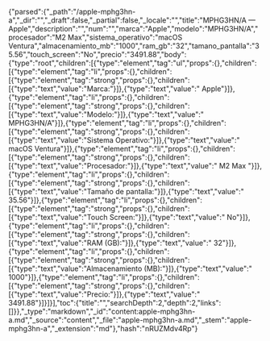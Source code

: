 {"parsed":{"_path":"/apple-mphg3hn-a","_dir":"","_draft":false,"_partial":false,"_locale":"","title":"MPHG3HN/A — Apple","description":"","num":"","marca":"Apple","modelo":"MPHG3HN/A","procesador":"M2 Max","sistema_operativo":"macOS Ventura","almacenamiento_mb":"1000","ram_gb":"32","tamano_pantalla":"35.56","touch_screen":"No","precio":"3491.88","body":{"type":"root","children":[{"type":"element","tag":"ul","props":{},"children":[{"type":"element","tag":"li","props":{},"children":[{"type":"element","tag":"strong","props":{},"children":[{"type":"text","value":"Marca:"}]},{"type":"text","value":" Apple"}]},{"type":"element","tag":"li","props":{},"children":[{"type":"element","tag":"strong","props":{},"children":[{"type":"text","value":"Modelo:"}]},{"type":"text","value":" MPHG3HN/A"}]},{"type":"element","tag":"li","props":{},"children":[{"type":"element","tag":"strong","props":{},"children":[{"type":"text","value":"Sistema Operativo:"}]},{"type":"text","value":" macOS Ventura"}]},{"type":"element","tag":"li","props":{},"children":[{"type":"element","tag":"strong","props":{},"children":[{"type":"text","value":"Procesador:"}]},{"type":"text","value":" M2 Max "}]},{"type":"element","tag":"li","props":{},"children":[{"type":"element","tag":"strong","props":{},"children":[{"type":"text","value":"Tamaño de pantalla:"}]},{"type":"text","value":" 35.56"}]},{"type":"element","tag":"li","props":{},"children":[{"type":"element","tag":"strong","props":{},"children":[{"type":"text","value":"Touch Screen:"}]},{"type":"text","value":" No"}]},{"type":"element","tag":"li","props":{},"children":[{"type":"element","tag":"strong","props":{},"children":[{"type":"text","value":"RAM (GB):"}]},{"type":"text","value":" 32"}]},{"type":"element","tag":"li","props":{},"children":[{"type":"element","tag":"strong","props":{},"children":[{"type":"text","value":"Almacenamiento (MB):"}]},{"type":"text","value":" 1000"}]},{"type":"element","tag":"li","props":{},"children":[{"type":"element","tag":"strong","props":{},"children":[{"type":"text","value":"Precio:"}]},{"type":"text","value":" 3491.88"}]}]}],"toc":{"title":"","searchDepth":2,"depth":2,"links":[]}},"_type":"markdown","_id":"content:apple-mphg3hn-a.md","_source":"content","_file":"apple-mphg3hn-a.md","_stem":"apple-mphg3hn-a","_extension":"md"},"hash":"nRUZMdv4Rp"}